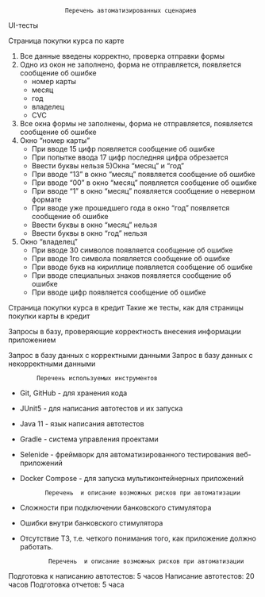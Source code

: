                     Перечень автоматизированных сценариев

UI-тесты

Cтраница покупки курса по карте

1) Все данные введены корректно, проверка отправки формы
2) Одно из окон не заполнено, форма не отправляется, появляется сообщение об ошибке
    - номер карты
    - месяц
    - год
    - владелец
    - CVC
3) Все окна формы не заполнены, форма не отправляется, появляется сообщение об ошибке
4) Окно “номер карты”
    - При вводе 15 цифр появляется сообщение об ошибке
    - При попытке ввода 17 цифр последняя цифра обрезается
    - Ввести буквы нельзя
5)Окна “месяц” и “год”
    - При вводе “13” в окно “месяц” появляется сообщение об ошибке
    - При вводе “00” в окно “месяц” появляется сообщение об ошибке
    - При вводе “1” в окно “месяц” появляется сообщение о неверном формате
    - При вводе уже прошедшего года в окно “год” появляется сообщение об ошибке
    - Ввести буквы в окно “месяц” нельзя
    - Ввести буквы в окно “год” нельзя
6) Окно “владелец”
    - При вводе 30 символов появляется сообщение об ошибке
    - При вводе 1го символа появляется сообщение об ошибке
    - При вводе букв на кириллице появляется сообщение об ошибке
    - При вводе специальных знаков появляется сообщение об ошибке
    - При вводе цифр появляется сообщение об ошибке

Cтраница покупки курса в кредит
Такие же тесты, как для страницы покупки карты в кредит


Запросы в базу, проверяющие корректность внесения информации приложением

Запрос в базу данных с корректными данными
Запрос в базу данных с некорректными данными


            Перечень используемых инструментов

- Git, GitHub - для хранения кода
- JUnit5 - для написания автотестов и их запуска
- Java 11 - язык написания автотестов
- Gradle - система управления проектами
- Selenide - фреймворк для автоматизированного тестирования веб-приложений
- Docker Compose - для запуска мультиконтейнерных приложений


             Перечень  и описание возможных рисков при автоматизации

- Сложности при подключении банковского стимулятора
- Ошибки внутри банковского стимулятора
- Отсутствие ТЗ, т.е. четкого понимания того, как приложение должно работать.

              Перечень  и описание возможных рисков при автоматизации

Подготовка к написанию автотестов: 5 часов
Написание автотестов: 20 часов
Подготовка отчетов: 5 часа
